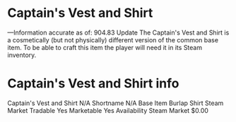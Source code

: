 # Captain's Vest and Shirt

—Information accurate as of: 904.83 Update
The Captain's Vest and Shirt is a cosmetically (but not physically) different version of the common base item. To be able to craft this item the player will need it in its Steam inventory.
# Captain's Vest and Shirt info

Captain's Vest and Shirt
N/A
Shortname
N/A
Base Item
Burlap Shirt
Steam Market
Tradable
Yes
Marketable
Yes
Availability
Steam Market
$0.00
